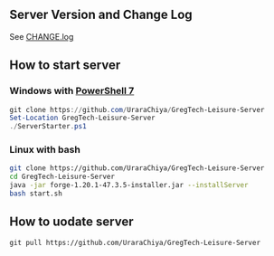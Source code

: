 ## Server Version and Change Log
See [CHANGE.log](./CHANGE.log)



## How to start server

### Windows with [PowerShell 7](https://learn.microsoft.com/en-us/powershell/scripting/install/installing-powershell-on-windows)

``` PowerShell
git clone https://github.com/UraraChiya/GregTech-Leisure-Server
Set-Location GregTech-Leisure-Server
./ServerStarter.ps1
```

### Linux with bash

``` bash
git clone https://github.com/UraraChiya/GregTech-Leisure-Server
cd GregTech-Leisure-Server
java -jar forge-1.20.1-47.3.5-installer.jar --installServer
bash start.sh
```

## How to uodate server
```
git pull https://github.com/UraraChiya/GregTech-Leisure-Server
```